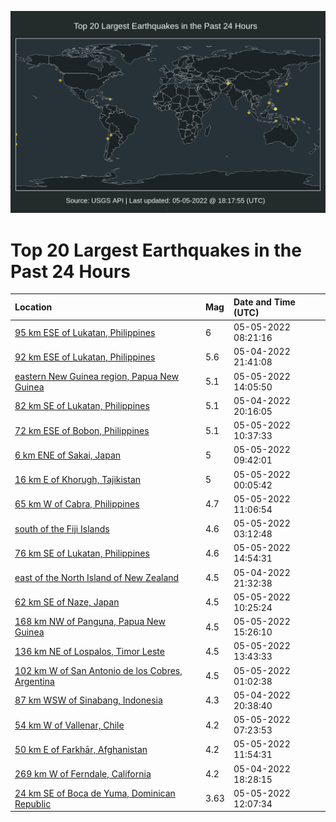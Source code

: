 ![Map](./map.png)

# Top 20 Largest Earthquakes in the Past 24 Hours

| Location | Mag | Date and Time (UTC) |
|:---|:---|:---|
| [95 km ESE of Lukatan, Philippines](https://earthquake.usgs.gov/earthquakes/eventpage/us7000h781) | 6 | 05-05-2022 08:21:16 |
| [92 km ESE of Lukatan, Philippines](https://earthquake.usgs.gov/earthquakes/eventpage/us7000h74t) | 5.6 | 05-04-2022 21:41:08 |
| [eastern New Guinea region, Papua New Guinea](https://earthquake.usgs.gov/earthquakes/eventpage/us7000h7a3) | 5.1 | 05-05-2022 14:05:50 |
| [82 km SE of Lukatan, Philippines](https://earthquake.usgs.gov/earthquakes/eventpage/us7000h73u) | 5.1 | 05-04-2022 20:16:05 |
| [72 km ESE of Bobon, Philippines](https://earthquake.usgs.gov/earthquakes/eventpage/us7000h78u) | 5.1 | 05-05-2022 10:37:33 |
| [6 km ENE of Sakai, Japan](https://earthquake.usgs.gov/earthquakes/eventpage/us7000h78s) | 5 | 05-05-2022 09:42:01 |
| [16 km E of Khorugh, Tajikistan](https://earthquake.usgs.gov/earthquakes/eventpage/us7000h75s) | 5 | 05-05-2022 00:05:42 |
| [65 km W of Cabra, Philippines](https://earthquake.usgs.gov/earthquakes/eventpage/us7000h791) | 4.7 | 05-05-2022 11:06:54 |
| [south of the Fiji Islands](https://earthquake.usgs.gov/earthquakes/eventpage/us7000h76q) | 4.6 | 05-05-2022 03:12:48 |
| [76 km SE of Lukatan, Philippines](https://earthquake.usgs.gov/earthquakes/eventpage/us7000h7ay) | 4.6 | 05-05-2022 14:54:31 |
| [east of the North Island of New Zealand](https://earthquake.usgs.gov/earthquakes/eventpage/us7000h74q) | 4.5 | 05-04-2022 21:32:38 |
| [62 km SE of Naze, Japan](https://earthquake.usgs.gov/earthquakes/eventpage/us7000h78w) | 4.5 | 05-05-2022 10:25:24 |
| [168 km NW of Panguna, Papua New Guinea](https://earthquake.usgs.gov/earthquakes/eventpage/us7000h7bd) | 4.5 | 05-05-2022 15:26:10 |
| [136 km NE of Lospalos, Timor Leste](https://earthquake.usgs.gov/earthquakes/eventpage/us7000h79r) | 4.5 | 05-05-2022 13:43:33 |
| [102 km W of San Antonio de los Cobres, Argentina](https://earthquake.usgs.gov/earthquakes/eventpage/us7000h75z) | 4.5 | 05-05-2022 01:02:38 |
| [87 km WSW of Sinabang, Indonesia](https://earthquake.usgs.gov/earthquakes/eventpage/us7000h743) | 4.3 | 05-04-2022 20:38:40 |
| [54 km W of Vallenar, Chile](https://earthquake.usgs.gov/earthquakes/eventpage/us7000h77u) | 4.2 | 05-05-2022 07:23:53 |
| [50 km E of Farkhār, Afghanistan](https://earthquake.usgs.gov/earthquakes/eventpage/us7000h793) | 4.2 | 05-05-2022 11:54:31 |
| [269 km W of Ferndale, California](https://earthquake.usgs.gov/earthquakes/eventpage/us7000h72v) | 4.2 | 05-04-2022 18:28:15 |
| [24 km SE of Boca de Yuma, Dominican Republic](https://earthquake.usgs.gov/earthquakes/eventpage/pr2022125000) | 3.63 | 05-05-2022 12:07:34 |
